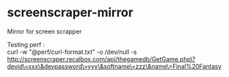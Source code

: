 # screenscraper-mirror
Mirror for screen scrapper

Testing perf :  
curl -w "@perf/curl-format.txt" -o /dev/null -s http://screenscraper.recalbox.com/api/thegamedb/GetGame.php\?devid\=xxx\&devpassword\=yyy\&softname\=zzz\&name\=Final%20Fantasy
